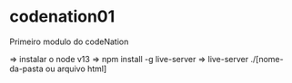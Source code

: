 # codenation01
Primeiro modulo do codeNation

=> instalar o node v13
=> npm install -g live-server
=> live-server ./[nome-da-pasta ou arquivo html]
